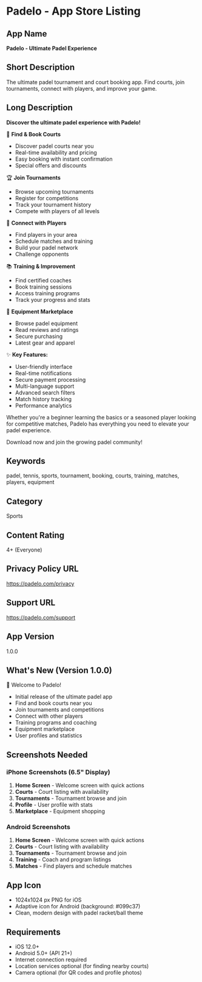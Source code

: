# Padelo - App Store Listing

## App Name
**Padelo - Ultimate Padel Experience**

## Short Description
The ultimate padel tournament and court booking app. Find courts, join tournaments, connect with players, and improve your game.

## Long Description

**Discover the ultimate padel experience with Padelo!**

🎾 **Find & Book Courts**
- Discover padel courts near you
- Real-time availability and pricing
- Easy booking with instant confirmation
- Special offers and discounts

🏆 **Join Tournaments**
- Browse upcoming tournaments
- Register for competitions
- Track your tournament history
- Compete with players of all levels

👥 **Connect with Players**
- Find players in your area
- Schedule matches and training
- Build your padel network
- Challenge opponents

📚 **Training & Improvement**
- Find certified coaches
- Book training sessions
- Access training programs
- Track your progress and stats

🛒 **Equipment Marketplace**
- Browse padel equipment
- Read reviews and ratings
- Secure purchasing
- Latest gear and apparel

✨ **Key Features:**
- User-friendly interface
- Real-time notifications
- Secure payment processing
- Multi-language support
- Advanced search filters
- Match history tracking
- Performance analytics

Whether you're a beginner learning the basics or a seasoned player looking for competitive matches, Padelo has everything you need to elevate your padel experience.

Download now and join the growing padel community!

## Keywords
padel, tennis, sports, tournament, booking, courts, training, matches, players, equipment

## Category
Sports

## Content Rating
4+ (Everyone)

## Privacy Policy URL
https://padelo.com/privacy

## Support URL
https://padelo.com/support

## App Version
1.0.0

## What's New (Version 1.0.0)
🎉 Welcome to Padelo!

- Initial release of the ultimate padel app
- Find and book courts near you
- Join tournaments and competitions
- Connect with other players
- Training programs and coaching
- Equipment marketplace
- User profiles and statistics

## Screenshots Needed

### iPhone Screenshots (6.5" Display)
1. **Home Screen** - Welcome screen with quick actions
2. **Courts** - Court listing with availability
3. **Tournaments** - Tournament browse and join
4. **Profile** - User profile with stats
5. **Marketplace** - Equipment shopping

### Android Screenshots
1. **Home Screen** - Welcome screen with quick actions
2. **Courts** - Court listing with availability  
3. **Tournaments** - Tournament browse and join
4. **Training** - Coach and program listings
5. **Matches** - Find players and schedule matches

## App Icon
- 1024x1024 px PNG for iOS
- Adaptive icon for Android (background: #099c37)
- Clean, modern design with padel racket/ball theme

## Requirements
- iOS 12.0+ 
- Android 5.0+ (API 21+)
- Internet connection required
- Location services optional (for finding nearby courts)
- Camera optional (for QR codes and profile photos)
